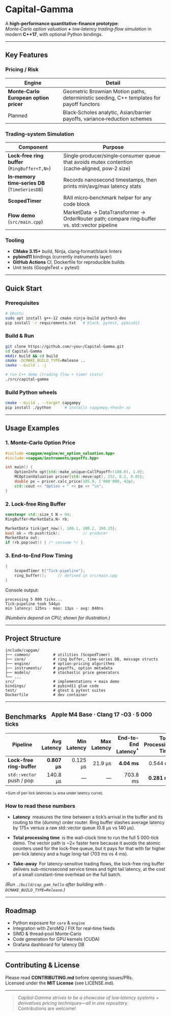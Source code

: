 # Capital‑Gamma

A **high‑performance quantitative‑finance prototype**:  
*Monte‑Carlo option valuation* **+** *low‑latency trading‑flow simulation* in modern **C++17**, with optional Python bindings.

---

## Key Features

### Pricing / Risk
| Engine | Detail |
|--------|--------|
| **Monte‑Carlo European option pricer** | Geometric Brownian Motion paths, deterministic seeding, C++ templates for payoff functors |
| Planned | Black‑Scholes analytic, Asian/barrier payoffs, variance‑reduction schemes |

### Trading‑system Simulation
| Component | Purpose |
|-----------|---------|
| **Lock‑free ring buffer** (`RingBuffer<T,N>`) | Single‑producer/single‑consumer queue that avoids mutex contention (cache‑aligned, pow‑2 size) |
| **In‑memory time‑series DB** (`TimeSeriesDB`) | Records nanosecond timestamps, then prints min/avg/max latency stats |
| **ScopedTimer** | RAII micro‑benchmark helper for any code block |
| **Flow demo** (`src/main.cpp`) | MarketData → DataTransformer → OrderRouter path; compare ring‑buffer vs. std::vector pipeline |

### Tooling
* **CMake 3.15+** build, Ninja, clang‑format/black linters  
* **pybind11** bindings (currently instruments layer)  
* **GitHub Actions** CI, Dockerfile for reproducible builds  
* Unit tests (GoogleTest + pytest)

---

## Quick Start

### Prerequisites
```bash
# Ubuntu
sudo apt install g++-12 cmake ninja-build python3-dev
pip install -r requirements.txt   # black, pytest, pybind11
```

### Build & Run
```bash
git clone https://github.com/<you>/Capital-Gamma.git
cd Capital-Gamma
mkdir build && cd build
cmake -DCMAKE_BUILD_TYPE=Release ..
cmake --build . -j

# run C++ demo (trading flow + timer stats)
./src/capital-gamma
```

### Build Python wheels
```bash
cmake --build . --target capgampy
pip install ./python      # installs capgampy.<hash>.so
```

---

## Usage Examples

### 1. Monte‑Carlo Option Price
```cpp
#include <capgam/engine/mc_option_valuation.hpp>
#include <capgam/instruments/payoffs.hpp>

int main() {
    OptionInfo opt{std::make_unique<CallPayoff>(100.0), 1.0};
    MCOptionValuation pricer{std::move(opt), 252, 0.2, 0.05};
    double px = pricer.calc_price(105.0, 1'000'000, 42u);
    std::cout << "Option = " << px << "\n";
}
```

### 2. Lock‑free Ring Buffer
```cpp
constexpr std::size_t N = 64;
RingBuffer<MarketData,N> rb;

MarketData tick{get_now(), 100.1, 100.2, 100.15};
bool ok = rb.push(tick);          // producer
MarketData out;
if (rb.pop(out)) { /* consume */ }
```

### 3. End‑to‑End Flow Timing
```cpp
{
    ScopedTimer t{"Tick‑pipeline"};
    ring_buffer();     // defined in src/main.cpp
}
```
Console output:
```
processing 5 000 ticks...
Tick‑pipeline took 544µs
min latency: 125ns · max: 13µs · avg: 840ns
```

*(Numbers depend on CPU; shown for illustration.)*

---

## Project Structure
```
include/capgam/
├── common/          # utilities (ScopedTimer)
├── core/            # ring buffer, time‑series DB, message structs
├── engine/          # option‑pricing algorithms
├── instruments/     # payoffs, option metadata
├── models/          # stochastic price generators
└── ...
src/                 # implementations + main demo
bindings/            # pybind11 glue code
test/                # gtest & pytest suites
Dockerfile           # dev container
```

---

## Benchmarks  <sup>Apple M4 Base · Clang 17 -O3 · 5 000 ticks</sup>

| Pipeline                           | Avg Latency | Min Latency | Max Latency | End-to-End Latency<sup>*</sup> | Total Processing Time |
|-----------------------------------|------------:|------------:|------------:|------------------------------:|----------------------:|
| **Lock-free ring-buffer**         | **0.807 µs** | 0.125 µs | 21.9 µs | **4.04 ms** | 0.544 ms |
| `std::vector` push / pop          | 140.8 µs | — | — | 703.8 ms | **0.281 ms** |

<sup>*Sum of per-tick latencies (≈ area under latency curve).</sup>

### How to read these numbers
* **Latency** measures the time between a tick’s arrival in the buffer and its routing to the (dummy) order router.
Ring buffer slashes average latency by 175× versus a raw std::vector queue (0.8 µs vs 140 µs).

* **Total processing time** is the wall-clock time to run the full 5 000-tick demo.
The vector path is ~2× faster here because it avoids the atomic counters used for the lock-free queue, but it pays for that with far higher per-tick latency and a huge long-tail (703 ms vs 4 ms).

* **Take-away** For latency-sensitive trading flows, the lock-free ring buffer delivers sub-microsecond service times and tight tail latency, at the cost of a small constant-time overhead on the full batch.

*(Run `./build/cap_gam_hello` after building with `-DCMAKE_BUILD_TYPE=Release`.)*

---

## Roadmap
- Python exposure for `core` & `engine`
- Integration with ZeroMQ / FIX for real‑time feeds
- SIMD & thread‑pool Monte‑Carlo
- Code generation for GPU kernels (CUDA)
- Grafana dashboard for latency DB

---

## Contributing & License
Please read **CONTRIBUTING.md** before opening issues/PRs.  
Licensed under the **MIT License** (see LICENSE.md).

---

> *Capital‑Gamma strives to be a showcase of low‑latency systems + derivatives pricing techniques—all in one repository.*  
> Contributions are welcome!
